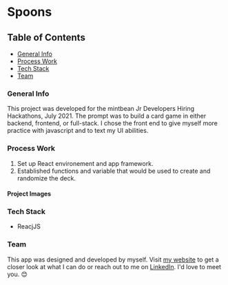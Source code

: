 # Spoons

## Table of Contents

-   [General Info](#general-info)
-   [Process Work](#process-work)
-   [Tech Stack](#technical-stack)
-   [Team](#team)

### General Info

This project was developed for the mintbean Jr Developers Hiring Hackathons, July 2021. The prompt was to build a card game in either backend, frontend, or full-stack. I chose the front end to give myself more practice with javascript and to text my UI abilities.

### Process Work

1. Set up React environement and app framework.
2. Established functions and variable that would be used to create and randomize the deck.

#### Project Images

### Tech Stack

-   ReacjJS

### Team

This app was designed and developed by myself. Visit [my website](https://charlenecodes.com) to get a closer look at what I can do or reach out to me on [LinkedIn](https://www.linkedin.com/in/charlene-batiste/). I'd love to meet you. 😊
